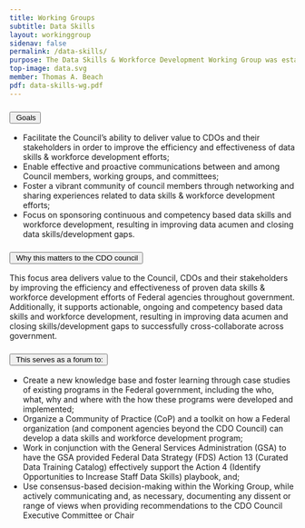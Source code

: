 ```yaml
---
title: Working Groups
subtitle: Data Skills
layout: workinggroup
sidenav: false
permalink: /data-skills/
purpose: The Data Skills & Workforce Development Working Group was established by a vote of the CDO Council on June 25, 2020, with the purposes to support Federal agencies development and implementation of data skills & workforce development with broad sponsorship of data awareness through a Community of Practice (CoP).
top-image: data.svg
member: Thomas A. Beach
pdf: data-skills-wg.pdf
---
```


<h3 class="usa-accordion__heading"><button class="usa-accordion__button bg-accent-cool-lighter" aria-expanded="false" aria-controls="m-a1"><img src="{{site.baseurl}}/assets/images/icons/ribbon-outline.svg" class="workinggroup__accordion-icon" alt=""> Goals</button></h3>
<div id="m-a1" class="usa-accordion__content">
  <ul>
    <li>Facilitate the Council’s ability to deliver value to CDOs and their stakeholders in order to improve the efficiency and effectiveness of data skills & workforce development efforts;</li>
    <li>Enable effective and proactive communications between and among Council members, working groups, and committees;</li>
    <li>Foster a vibrant community of council members through networking and sharing experiences related to data skills & workforce development efforts; </li>
    <li>Focus on sponsoring continuous and competency based data skills and workforce development, resulting in improving data acumen and closing data skills/development gaps.</li>
  </ul>
</div>
<h3 class="usa-accordion__heading"><button class="usa-accordion__button bg-accent-cool-lighter" aria-expanded="false" aria-controls="m-a2"><img src="{{site.baseurl}}/assets/images/icons/question-circle.svg" class="workinggroup__accordion-icon" alt=""> Why this matters to the CDO council</button></h3>
<div id="m-a2" class="usa-accordion__content">
  <p>This focus area delivers value to the Council, CDOs and their stakeholders by improving the efficiency and effectiveness of proven data skills & workforce development efforts of Federal agencies throughout government. Additionally, it supports actionable, ongoing and competency based data skills and workforce development, resulting in improving data acumen and closing skills/development gaps to successfully cross-collaborate across government.</p>
</div>    
<h3 class="usa-accordion__heading"><button class="usa-accordion__button bg-accent-cool-lighter" aria-expanded="false" aria-controls="m-a3"><img src="{{site.baseurl}}/assets/images/icons/forum.svg" class="workinggroup__accordion-icon" alt=""> This serves as a forum to:</button></h3>
<div id="m-a3" class="usa-accordion__content">
  <ul>
    <li>Create a new knowledge base and foster learning through case studies of existing programs in the Federal government, including the who, what, why and where with the how these programs were developed and implemented;</li>
    <li>Organize a Community of Practice (CoP) and a toolkit on how a Federal organization (and component agencies beyond the CDO Council) can develop a data skills and workforce development program;</li>
    <li>Work in conjunction with the General Services Administration (GSA) to have the GSA provided Federal Data Strategy (FDS) Action 13 (Curated Data Training Catalog) effectively support the Action 4 (Identify Opportunities to Increase Staff Data Skills) playbook, and;</li>
    <li>Use consensus-based decision-making within the Working Group, while actively communicating and, as necessary, documenting any dissent or range of views when providing recommendations to the CDO Council Executive Committee or Chair</li>
  </ul>
</div>

